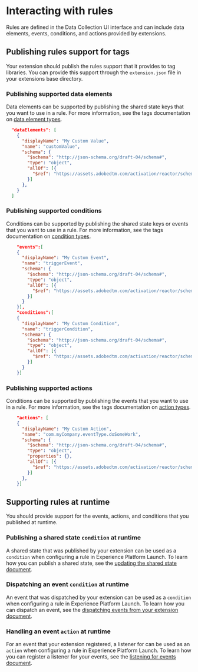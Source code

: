 # Interacting with rules

Rules are defined in the Data Collection UI interface and can include data elements, events, conditions, and actions provided by extensions.

## Publishing rules support for tags

Your extension should publish the rules support that it provides to tag libraries. You can provide this support through the `extension.json` file in your extensions base directory.

### Publishing supported data elements

Data elements can be supported by publishing the shared state keys that you want to use in a rule. For more information, see the tags documentation on [data element types](https://experienceleague.adobe.com/docs/experience-platform/tags/extension-dev/web/data-element-types.html).

```json
  "dataElements": [
    {
      "displayName": "My Custom Value",
      "name": "customValue",
      "schema": {
        "$schema": "http://json-schema.org/draft-04/schema#",
        "type": "object",
        "allOf": [{
          "$ref": "https://assets.adobedtm.com/activation/reactor/schemas/1.0/extension-definitions-mobile.json#/definitions/dataElement"
        }]
      },
    }
  ]
```

### Publishing supported conditions

Conditions can be supported by publishing the shared state keys or events that you want to use in a rule. For more information, see the tags documentation on [condition types](https://experienceleague.adobe.com/docs/experience-platform/tags/extension-dev/web/condition-types.html).

```json
    "events":[
    {
      "displayName": "My Custom Event",
      "name": "triggerEvent",
      "schema": {
        "$schema": "http://json-schema.org/draft-04/schema#",
        "type": "object",
        "allOf": [{
          "$ref": "https://assets.adobedtm.com/activation/reactor/schemas/1.0/extension-definitions-mobile.json#/definitions/events"
        }]
      }
    }],
    "conditions":[
    {
      "displayName": "My Custom Condition",
      "name": "triggerCondition",
      "schema": {
        "$schema": "http://json-schema.org/draft-04/schema#",
        "type": "object",
        "allOf": [{
          "$ref": "https://assets.adobedtm.com/activation/reactor/schemas/1.0/extension-definitions-mobile.json#/definitions/conditions"
        }]
      }
    }]
```

### Publishing supported actions

Conditions can be supported by publishing the events that you want to use in a rule. For more information, see the tags documentation on [action types](https://experienceleague.adobe.com/docs/experience-platform/tags/extension-dev/web/action-types.html).

```json
    "actions": [
    {
      "displayName": "My Custom Action",
      "name": "com.myCompany.eventType.doSomeWork",
      "schema": {
        "$schema": "http://json-schema.org/draft-04/schema#",
        "type": "object",
        "properties": {},
        "allOf": [{
          "$ref": "https://assets.adobedtm.com/activation/reactor/schemas/1.0/extension-definitions-mobile.json#/definitions/consequence"
        }]
      },
    }]
```

## Supporting rules at runtime

You should provide support for the events, actions, and conditions that you published at runtime.

### Publishing a shared state `condition` at runtime

A shared state that was published by your extension can be used as a `condition` when configuring a rule in Experience Platform Launch. To learn how you can publish a shared state, see the [updating the shared state document](./shared-states-and-events#updating-the-shared-state.md).

### Dispatching an event `condition` at runtime

An event that was dispatched by your extension can be used as a `condition` when configuring a rule in Experience Platform Launch. To learn how you can dispatch an event, see the [dispatching events from your extension document](./dispatching-events.md).

### Handling an event `action` at runtime

For an event that your extension registered, a listener for can be used as an `action` when configuring a rule in Experience Platform Launch. To learn how you can register a listener for your events, see the [listening for events document](./listening-for-events.md).

